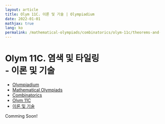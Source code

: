 ```yaml
---
layout: article
title: Olym 11C. 이론 및 기술 | Olympiadium
date: 2022-01-01
mathjax: true
lang: ko
permalink: /mathematical-olympiads/combinatorics/olym-11c/theorems-and-techniques/
---
```

# Olym 11C. 염색 및 타일링 <br> <ssup> - 이론 및 기술</ssup>

<ul class="breadcrumb">
	<li><a href="{{ site.homeurl }}">Olympiadium</a></li> 
	<li><a href="{{ site.homeurl }}mathematical-olympiads/">Mathematical Olympiads</a></li> 
	<li><a href="{{ site.homeurl }}mathematical-olympiads/combinatorics/">Combinatorics</a></li> 
	<li><a href="{{ site.homeurl }}mathematical-olympiads/combinatorics/olym-11c/">Olym 11C</a></li> 
	<li><a href="{{ site.homeurl }}mathematical-olympiads/combinatorics/olym-11c/theorems-and-techniques/">이론 및 기술</a></li>
</ul>

Comming Soon!
